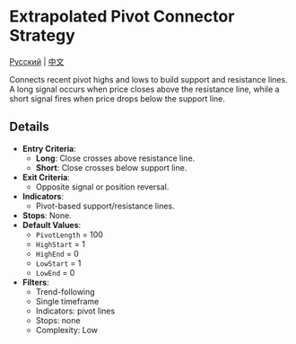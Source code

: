 # Extrapolated Pivot Connector Strategy
[Русский](README_ru.md) | [中文](README_cn.md)

Connects recent pivot highs and lows to build support and resistance lines. A long signal occurs when price closes above the resistance line, while a short signal fires when price drops below the support line.

## Details

- **Entry Criteria**:
  - **Long**: Close crosses above resistance line.
  - **Short**: Close crosses below support line.
- **Exit Criteria**:
  - Opposite signal or position reversal.
- **Indicators**:
  - Pivot-based support/resistance lines.
- **Stops**: None.
- **Default Values**:
  - `PivotLength` = 100
  - `HighStart` = 1
  - `HighEnd` = 0
  - `LowStart` = 1
  - `LowEnd` = 0
- **Filters**:
  - Trend-following
  - Single timeframe
  - Indicators: pivot lines
  - Stops: none
  - Complexity: Low

